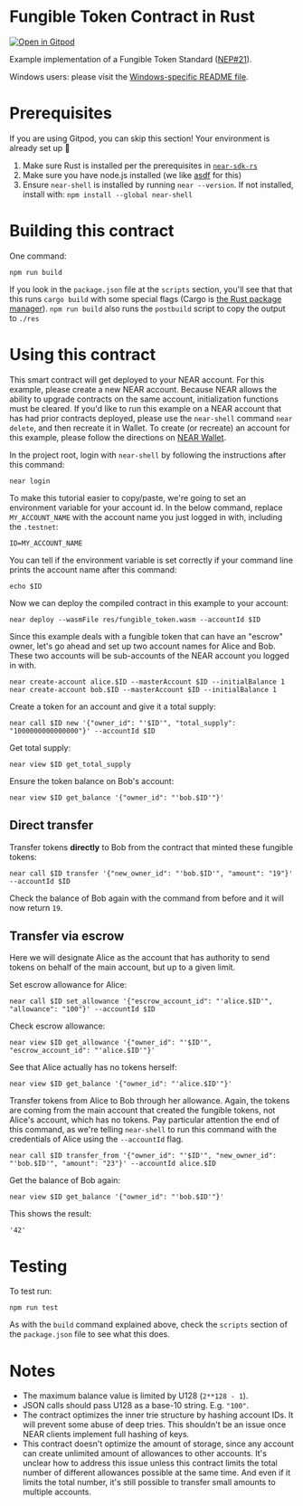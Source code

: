 Fungible Token Contract in Rust
===============================

[![Open in Gitpod](https://gitpod.io/button/open-in-gitpod.svg)](https://gitpod.io/#https://github.com/near-examples/rust-fungible-token)

<!-- MAGIC COMMENT: DO NOT DELETE! Everything above this line is hidden on NEAR Examples page -->

Example implementation of a Fungible Token Standard ([NEP#21](https://github.com/nearprotocol/neps/pull/21)).

Windows users: please visit the [Windows-specific README file](README-Windows.md).


Prerequisites
=============

If you are using Gitpod, you can skip this section! Your environment is already set up 🎉

1. Make sure Rust is installed per the prerequisites in [`near-sdk-rs`](https://github.com/nearprotocol/near-sdk-rs)
2. Make sure you have node.js installed (we like [asdf](https://github.com/asdf-vm/asdf) for this)
3. Ensure `near-shell` is installed by running `near --version`. If not installed, install with: `npm install --global near-shell`


Building this contract
======================

One command:

    npm run build

If you look in the `package.json` file at the `scripts` section, you'll see that that this runs `cargo build` with some special flags (Cargo is [the Rust package manager](https://doc.rust-lang.org/cargo/index.html)). `npm run build` also runs the `postbuild` script to copy the output to `./res`


Using this contract
===================

This smart contract will get deployed to your NEAR account. For this example, please create a new NEAR account. Because NEAR allows the ability to upgrade contracts on the same account, initialization functions must be cleared. If you'd like to run this example on a NEAR account that has had prior contracts deployed, please use the `near-shell` command `near delete`, and then recreate it in Wallet. To create (or recreate) an account for this example, please follow the directions on [NEAR Wallet](https://wallet.testnet.nearprotocol.com).

In the project root, login with `near-shell` by following the instructions after this command:

    near login

To make this tutorial easier to copy/paste, we're going to set an environment variable for your account id. In the below command, replace `MY_ACCOUNT_NAME` with the account name you just logged in with, including the `.testnet`:

    ID=MY_ACCOUNT_NAME

You can tell if the environment variable is set correctly if your command line prints the account name after this command:

    echo $ID

Now we can deploy the compiled contract in this example to your account:

    near deploy --wasmFile res/fungible_token.wasm --accountId $ID

Since this example deals with a fungible token that can have an "escrow" owner, let's go ahead and set up two account names for Alice and Bob. These two accounts will be sub-accounts of the NEAR account you logged in with.

    near create-account alice.$ID --masterAccount $ID --initialBalance 1
    near create-account bob.$ID --masterAccount $ID --initialBalance 1

Create a token for an account and give it a total supply:

    near call $ID new '{"owner_id": "'$ID'", "total_supply": "1000000000000000"}' --accountId $ID

Get total supply:

    near view $ID get_total_supply

Ensure the token balance on Bob's account:

    near view $ID get_balance '{"owner_id": "'bob.$ID'"}'


Direct transfer
---------------

Transfer tokens **directly** to Bob from the contract that minted these fungible tokens:

    near call $ID transfer '{"new_owner_id": "'bob.$ID'", "amount": "19"}' --accountId $ID

Check the balance of Bob again with the command from before and it will now return `19`.


Transfer via escrow
-------------------

Here we will designate Alice as the account that has authority to send tokens on behalf of the main account, but up to a given limit.

Set escrow allowance for Alice:

    near call $ID set_allowance '{"escrow_account_id": "'alice.$ID'", "allowance": "100"}' --accountId $ID

Check escrow allowance:

    near view $ID get_allowance '{"owner_id": "'$ID'", "escrow_account_id": "'alice.$ID'"}'

See that Alice actually has no tokens herself:

    near view $ID get_balance '{"owner_id": "'alice.$ID'"}'

Transfer tokens from Alice to Bob through her allowance. Again, the tokens are coming from the main account that created the fungible tokens, not Alice's account, which has no tokens. Pay particular attention the end of this command, as we're telling `near-shell` to run this command with the credentials of Alice using the `--accountId` flag.

    near call $ID transfer_from '{"owner_id": "'$ID'", "new_owner_id": "'bob.$ID'", "amount": "23"}' --accountId alice.$ID

Get the balance of Bob again:

    near view $ID get_balance '{"owner_id": "'bob.$ID'"}'

This shows the result:

    '42'


Testing
=======

To test run:

    npm run test

As with the `build` command explained above, check the `scripts` section of the `package.json` file to see what this does.


Notes
=====

- The maximum balance value is limited by U128 (`2**128 - 1`).
- JSON calls should pass U128 as a base-10 string. E.g. `"100"`.
- The contract optimizes the inner trie structure by hashing account IDs. It will prevent some abuse of deep tries. This shouldn't be an issue once NEAR clients implement full hashing of keys.
- This contract doesn't optimize the amount of storage, since any account can create unlimited amount of allowances to other accounts. It's unclear how to address this issue unless this contract limits the total number of different allowances possible at the same time. And even if it limits the total number, it's still possible to transfer small amounts to multiple accounts.
